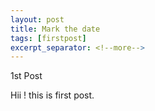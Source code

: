 ```yaml
---
layout: post
title: Mark the date
tags: [firstpost]
excerpt_separator: <!--more-->
---
```

1st Post 
<!--more-->
Hii ! this is first post.
